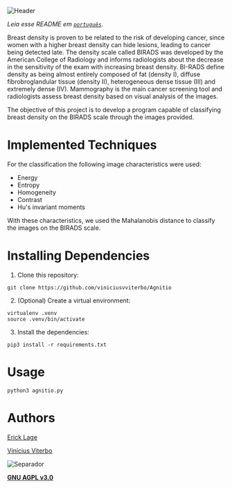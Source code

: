 ![Header](https://user-images.githubusercontent.com/24854541/100174337-fbdfd380-2eaa-11eb-8904-ed9879116bc8.png)

*Leia esse README em [`português`](https://github.com/viniciusvviterbo/Agnitio/blob/main/README.pt.md).*

Breast density is proven to be related to the risk of developing cancer, since women with a higher breast density can hide lesions, leading to cancer being detected late. The density scale called BIRADS was developed by the American College of Radiology and informs radiologists about the decrease in the sensitivity of the exam with increasing breast density. BI-RADS define density as being almost entirely composed of fat (density I), diffuse fibrobroglandular tissue (density II), heterogeneous dense tissue (III) and extremely dense (IV). Mammography is the main cancer screening tool and radiologists assess breast density based on visual analysis of the images.

The objective of this project is to develop a program capable of classifying breast density on the BIRADS scale through the images provided.

# Implemented Techniques

For the classification the following image characteristics were used:

- Energy
- Entropy
- Homogeneity
- Contrast
- Hu's invariant moments

With these characteristics, we used the Mahalanobis distance to classify the images on the BIRADS scale.

# Installing Dependencies

1. Clone this repository:
```shell
git clone https://github.com/viniciusvviterbo/Agnitio
```

2. (Optional) Create a virtual environment:
```shell
virtualenv .venv
source .venv/bin/activate
```

3. Install the dependencies:
```shell
pip3 install -r requirements.txt
```

# Usage

```
python3 agnitio.py
```

# Authors
[Erick Lage](https://github.com/erickLage)

[Vinícius Viterbo](https://github.com/viniciusvviterbo)

![Separador](https://user-images.githubusercontent.com/24854541/100174347-05693b80-2eab-11eb-9fd9-9662153767c0.png)

**[GNU AGPL v3.0](https://www.gnu.org/licenses/gpl-3.0.html)**
